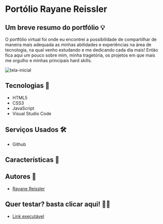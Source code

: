  <h1> Portólio Rayane Reissler</h1>




## Um breve resumo do portfólio &#128161;

  O portfólio virtual foi onde eu encontrei a possibilidade de compartilhar de maneira mais adequada as minhas abilidades e experiências na área de tecnologia, na qual venho estudando e me dedicando cada dia mais!
  Então fica aqui um pouco sobre mim, minha tragetória, os projetos em que mais me orgulho e minhas principais hard skills.
<br>
 

![tela-inicial](https://github.com/rayanereissler/rayane.portfolio.github.io/assets/94932481/b7460d68-bd81-4273-9333-6af9a1df2821)


## Tecnologias &#128126;

- HTML5
- CSS3
- JavaScript
- Visual Studio Code

## Serviços Usados &#128736;&#65039;

- Github
## Características 		&#128221;

## Autores 	&#128101;

- [Rayane Reissler](https://github.com/rayanereissler)

## Quer testar? basta clicar aqui! &#128105;&#8205;&#128187;

- [Link executável](https://rayanereissler.github.io/rayane.portfolio.github.io/)



